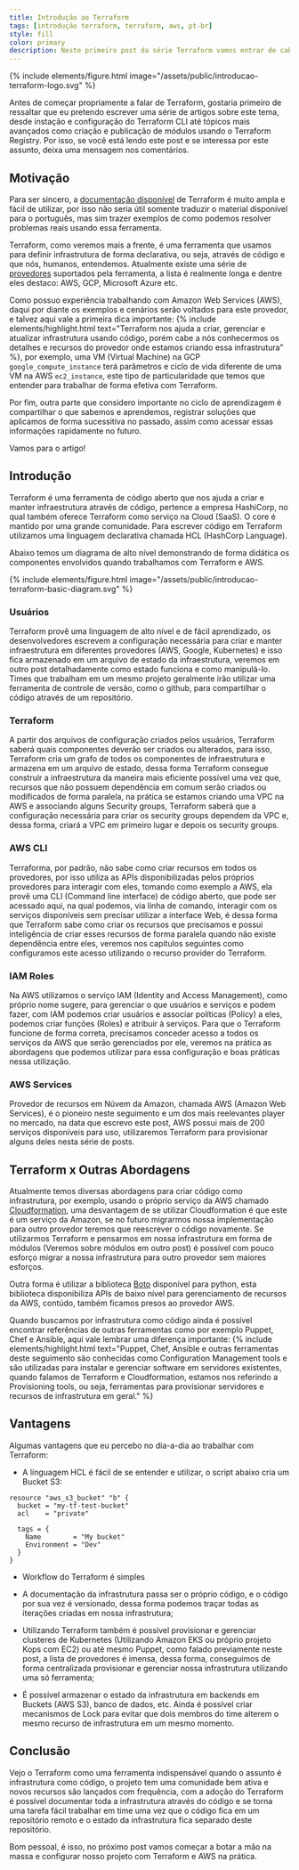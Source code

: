 ```yaml
---
title: Introdução ao Terraform
tags: [introdução terraform, terraform, aws, pt-br]
style: fill
color: primary
description: Neste primeiro post da série Terraform vamos entrar de cabeça no mundo de infrastrutura como código e entender para que serve o Terraform, onde ele habita, do que ele se alimenta, etc.
---
```


{% include elements/figure.html image="/assets/public/introducao-terraform-logo.svg" %}

Antes de começar propriamente a falar de Terraform, gostaria primeiro de ressaltar que eu pretendo escrever uma série de artigos sobre este tema, desde instação e configuração do Terraform CLI até tópicos mais avançados como criação e publicação de módulos usando o Terraform Registry. Por isso, se você está lendo este post e se interessa por este assunto, deixa uma mensagem nos comentários. 

## Motivação

Para ser sincero, a [documentação disponível](https://www.terraform.io/docs/index.html) de Terraform é muito ampla e fácil de utilizar, por isso não seria útil somente traduzir o material disponível para o português, mas sim trazer exemplos de como podemos resolver problemas reais usando essa ferramenta.

Terraform, como veremos mais a frente, é uma ferramenta que usamos para definir infrastrutura de forma declarativa, ou seja, através de código e que nós, humanos, entendemos. Atualmente existe uma série de [provedores](https://www.terraform.io/docs/providers/index.html) suportados pela ferramenta, a lista é realmente longa e dentre eles destaco: AWS, GCP, Microsoft Azure etc. 

Como possuo experiência trabalhando com Amazon Web Services (AWS), daqui por diante os exemplos e cenários serão voltados para este provedor, e talvez aqui vale a primeira dica importante: {% include elements/highlight.html text="Terraform nos ajuda a criar, gerenciar e atualizar infrastrutura usando código, porém cabe a nós conhecermos os detalhes e recursos do provedor onde estamos criando essa infrastrutura" %}, por exemplo, uma VM (Virtual Machine) na GCP `google_compute_instance` terá parâmetros e ciclo de vida diferente de uma VM na AWS `ec2_instance`, este tipo de particularidade que temos que entender para trabalhar de forma efetiva com Terraform.

Por fim, outra parte que considero importante no ciclo de aprendizagem é compartilhar o que sabemos e aprendemos, registrar soluções que aplicamos de forma sucessitiva no passado, assim como acessar essas informações rapidamente no futuro.

Vamos para o artigo!

## Introdução

Terraform é uma ferramenta de código aberto que nos ajuda a criar e manter infraestrutura através de código, pertence a empresa HashiCorp, no qual também oferece Terraform como serviço na Cloud (SaaS). O core é mantido por uma grande comunidade. Para escrever código em Terraform utilizamos uma linguagem declarativa chamada HCL (HashCorp Language).

Abaixo temos um diagrama de alto nível demonstrando de forma didática os componentes envolvidos quando trabalhamos com Terraform e AWS.

{% include elements/figure.html image="/assets/public/introducao-terraform-basic-diagram.svg" %}

### Usuários

Terraform provê uma linguagem de alto nível e de fácil aprendizado, os desenvolvedores escrevem a configuração necessária para criar e manter infraestrutura em diferentes provedores (AWS, Google, Kubernetes) e isso fica armazenado em um arquivo de estado da infraestrutura, veremos em outro post detalhadamente como estado funciona e como manipulá-lo. Times que trabalham em um mesmo projeto geralmente irão utilizar uma ferramenta de controle de versão, como o github, para compartilhar o código através de um repositório.

### Terraform

A partir dos arquivos de configuração criados pelos usuários, Terraform saberá quais componentes deverão ser criados ou alterados, para isso, Terraform cria um grafo de todos os componentes de infraestrutura e armazena em um arquivo de estado, dessa forma Terraform consegue construir a infraestrutura da maneira mais eficiente possível uma vez que, recursos que não possuem dependência em comum serão criados ou modificados de forma paralela, na prática se estamos criando uma VPC na AWS e associando alguns Security groups, Terraform saberá que a configuração necessária para criar os security groups dependem da VPC e, dessa forma, criará a VPC em primeiro lugar e depois os security groups.

### AWS CLI

Terraforma, por padrão, não sabe como criar recursos em todos os provedores, por isso utiliza as APIs disponibilizadas pelos próprios provedores para interagir com eles, tomando como exemplo a AWS, ela provê uma CLI (Command line interface) de código aberto, que pode ser acessado aqui, na qual podemos, via linha de comando, interagir com os serviços disponíveis sem precisar utilizar a interface Web, é dessa forma que Terraform sabe como criar os recursos que precisamos e possui inteligência de criar esses recursos de forma paralela quando não existe dependência entre eles, veremos nos capítulos seguintes como configuramos este acesso utilizando o recurso provider do Terraform. 

### IAM Roles

Na AWS utilizamos o serviço IAM (Identity and Access Management), como próprio nome sugere, para gerenciar o que usuários e serviços e podem fazer, com IAM podemos criar usuários e associar políticas (Policy) a eles, podemos criar funções (Roles) e atribuir à serviços. Para que o Terraform funcione de forma correta, precisamos conceder acesso a todos os serviços da AWS que serão gerenciados por ele, veremos na prática as abordagens que podemos utilizar para essa configuração e boas práticas nessa utilização.

### AWS Services

Provedor de recursos em Núvem da Amazon, chamada AWS (Amazon Web Services), é o pioneiro neste seguimento e um dos mais reelevantes player no mercado, na data que escrevo este post, AWS possui mais de 200 serviços disponíveis para uso, utilizaremos Terraform para provisionar alguns deles nesta série de posts. 

## Terraform x Outras Abordagens

Atualmente temos diversas abordagens para criar código como infrastrutura, por exemplo, usando o próprio serviço da AWS chamado [Cloudformation](https://aws.amazon.com/pt/cloudformation/), uma desvantagem de se utilizar Cloudformation é que este é um serviço da Amazon, se no futuro migrarmos nossa implementação para outro provedor teremos que reescrever o código novamente. Se utilizarmos Terraform e pensarmos em nossa infrastrutura em forma de módulos (Veremos sobre módulos em outro post) é possível com pouco esforço migrar a nossa infrastrutura para outro provedor sem maiores esforços. 

Outra forma é utilizar a biblioteca [Boto](https://boto3.amazonaws.com/v1/documentation/api/latest/index.html) disponível para python, esta biblioteca disponibiliza APIs de baixo nível para gerenciamento de recursos da AWS, contúdo, também ficamos presos ao provedor AWS.

Quando buscamos por infrastrutura como código ainda é possível encontrar referências de outras ferramentas como por exemplo Puppet, Chef e Ansible, aqui vale lembrar uma diferença importante: {% include elements/highlight.html text="Puppet, Chef, Ansible e outras ferramentas deste seguimento são conhecidas como Configuration Management tools e são utilizadas para instalar e gerenciar software em servidores existentes, quando falamos de Terraform e Cloudformation, estamos nos referindo a Provisioning tools, ou seja, ferramentas para provisionar servidores e recursos de infrastrutura em geral." %}

## Vantagens 

Algumas vantagens que eu percebo no dia-a-dia ao trabalhar com Terraform:

- A linguagem HCL é fácil de se entender e utilizar, o script abaixo cria um Bucket S3:

``` hcl
resource "aws_s3_bucket" "b" {
  bucket = "my-tf-test-bucket"
  acl    = "private"

  tags = {
    Name        = "My bucket"
    Environment = "Dev"
  }
}
```
- Workflow do Terraform é simples

- A documentação da infrastrutura passa ser o próprio código, e o código por sua vez é versionado, dessa forma podemos traçar todas as iterações criadas em nossa infrastrutura;
- Utilizando Terraform também é possível provisionar e gerenciar clusteres de Kubernetes (Utilizando Amazon EKS ou próprio projeto Kops com EC2) ou até mesmo Puppet, como falado previamente neste post, a lista de provedores é imensa, dessa forma, conseguimos de forma centralizada provisionar e gerenciar nossa infrastrutura utilizando uma só ferramenta;
- É possível armazenar o estado da infrastrutura em backends em Buckets (AWS S3), banco de dados, etc. Ainda é possível criar mecanismos de Lock para evitar que dois membros do time alterem o mesmo recurso de infrastrutura em um mesmo momento.

## Conclusão

Vejo o Terraform como uma ferramenta indispensável quando o assunto é infrastrutura como código, o projeto tem uma comunidade bem ativa e novos recursos são lançados com frequência, com a adoção do Terraform é possível documentar toda a infrastrutura através do código e se torna uma tarefa fácil trabalhar em time uma vez que o código fica em um repositório remoto e o estado da infrastrutura fica separado deste repositório. 

Bom pessoal, é isso, no próximo post vamos começar a botar a mão na massa e configurar nosso projeto com Terraform e AWS na prática.
